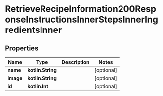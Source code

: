 
# RetrieveRecipeInformation200ResponseInstructionsInnerStepsInnerIngredientsInner

## Properties
Name | Type | Description | Notes
------------ | ------------- | ------------- | -------------
**name** | **kotlin.String** |  |  [optional]
**image** | **kotlin.String** |  |  [optional]
**id** | **kotlin.Int** |  |  [optional]




